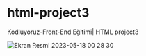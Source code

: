 # html-project3
Kodluyoruz-Front-End Eğitimi| HTML project3

![Ekran Resmi 2023-05-18 00 28 30](https://github.com/SedaToraman/html-project2/assets/95501927/222f247b-a3a0-48c3-a9b0-5e0ad220c0dd)

